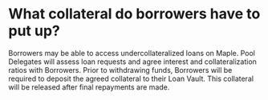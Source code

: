 # What collateral do borrowers have to put up?

Borrowers may be able to access undercollateralized loans on Maple. Pool Delegates will assess loan requests and agree interest and collateralization ratios with Borrowers. Prior to withdrawing funds, Borrowers will be required to deposit the agreed collateral to their Loan Vault. This collateral will be released after final repayments are made.

